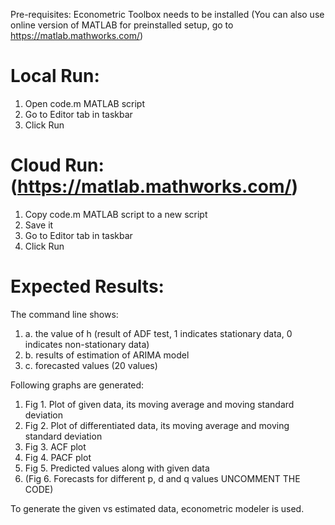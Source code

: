 Pre-requisites: Econometric Toolbox needs to be installed (You can also use online version of MATLAB for preinstalled setup, go to https://matlab.mathworks.com/)

Local Run:
==========
1. Open code.m MATLAB script
2. Go to Editor tab in taskbar
3. Click Run

Cloud Run: (https://matlab.mathworks.com/)
==========
1. Copy code.m MATLAB script to a new script
2. Save it
3. Go to Editor tab in taskbar
4. Click Run

Expected Results:
=================
The command line shows:
1. a. the value of h (result of ADF test, 1 indicates stationary data, 0 indicates non-stationary data)
2. b. results of estimation of ARIMA model
3. c. forecasted values (20 values)

Following graphs are generated:
1. Fig 1. Plot of given data, its moving average and moving standard deviation
2. Fig 2. Plot of differentiated data, its moving average and moving standard deviation
3. Fig 3. ACF plot
4. Fig 4. PACF plot
5. Fig 5. Predicted values along with given data
6. (Fig 6. Forecasts for different p, d and q values UNCOMMENT THE CODE)

To generate the given vs estimated data, econometric modeler is used.
